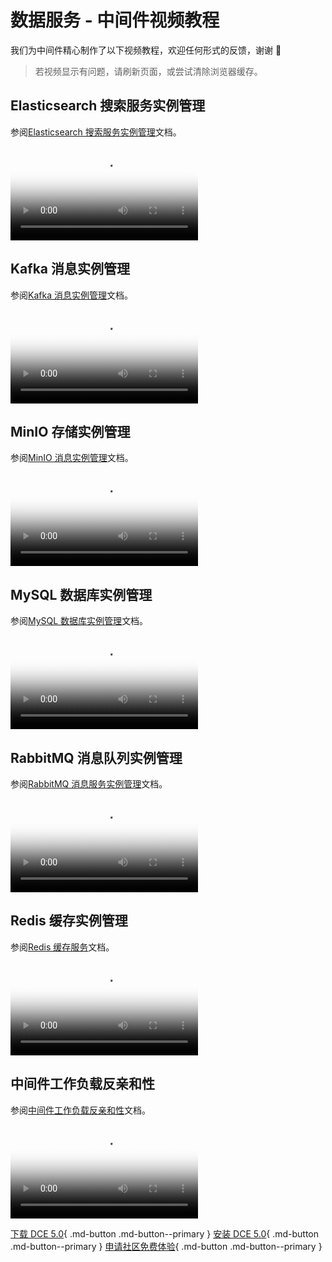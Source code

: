 # 数据服务 - 中间件视频教程

我们为中间件精心制作了以下视频教程，欢迎任何形式的反馈，谢谢 🙏

> 若视频显示有问题，请刷新页面，或尝试清除浏览器缓存。

## Elasticsearch 搜索服务实例管理

参阅[Elasticsearch 搜索服务实例管理](../middleware/elasticsearch/user-guide/create.md)文档。

<div class="responsive-video-container">
<video controls src="https://harbor-test2.cn-sh2.ufileos.com/docs/videos/es.mp4" preload="metadata" poster="images/mcamel-es.png"></video>
</div>

## Kafka 消息实例管理

参阅[Kafka 消息实例管理](../middleware/kafka/user-guide/create.md)文档。

<div class="responsive-video-container">
<video controls src="https://harbor-test2.cn-sh2.ufileos.com/docs/videos/kafka.mp4" preload="metadata" poster="images/mcamel-kafka.png"></video>
</div>

## MinIO 存储实例管理

参阅[MinIO 消息实例管理](../middleware/minio/user-guide/create.md)文档。

<div class="responsive-video-container">
<video controls src="https://harbor-test2.cn-sh2.ufileos.com/docs/videos/minio.mp4" preload="metadata" poster="images/mcamel-minio.png"></video>
</div>

## MySQL 数据库实例管理

参阅[MySQL 数据库实例管理](../middleware/mysql/user-guide/create.md)文档。

<div class="responsive-video-container">
<video controls src="https://harbor-test2.cn-sh2.ufileos.com/docs/videos/mysql.mp4" preload="metadata" poster="images/mcamel-mysql.png"></video>
</div>

## RabbitMQ 消息队列实例管理

参阅[RabbitMQ 消息服务实例管理](../middleware/rabbitmq/user-guide/create.md)文档。

<div class="responsive-video-container">
<video controls src="https://harbor-test2.cn-sh2.ufileos.com/docs/videos/RabbitMQ-instance-management.mp4" preload="metadata" poster="images/mcamel-rabbit.png"></video>
</div>

## Redis 缓存实例管理

参阅[Redis 缓存服务](../middleware/redis/intro/index.md)文档。

<div class="responsive-video-container">
<video controls src="https://harbor-test2.cn-sh2.ufileos.com/docs/videos/redis.mp4" preload="metadata" poster="images/mcamel-redis.png"></video>
</div>

## 中间件工作负载反亲和性

参阅[中间件工作负载反亲和性](../middleware/common/antiaffinity.md)文档。

<div class="responsive-video-container">
<video controls src="https://harbor-test2.cn-sh2.ufileos.com/docs/videos/anti-affinity.mp4" preload="metadata" poster="images/mcamel-anti-affinity.png"></video>
</div>

[下载 DCE 5.0](../download/index.md){ .md-button .md-button--primary }
[安装 DCE 5.0](../install/index.md){ .md-button .md-button--primary }
[申请社区免费体验](../dce/license0.md){ .md-button .md-button--primary }

